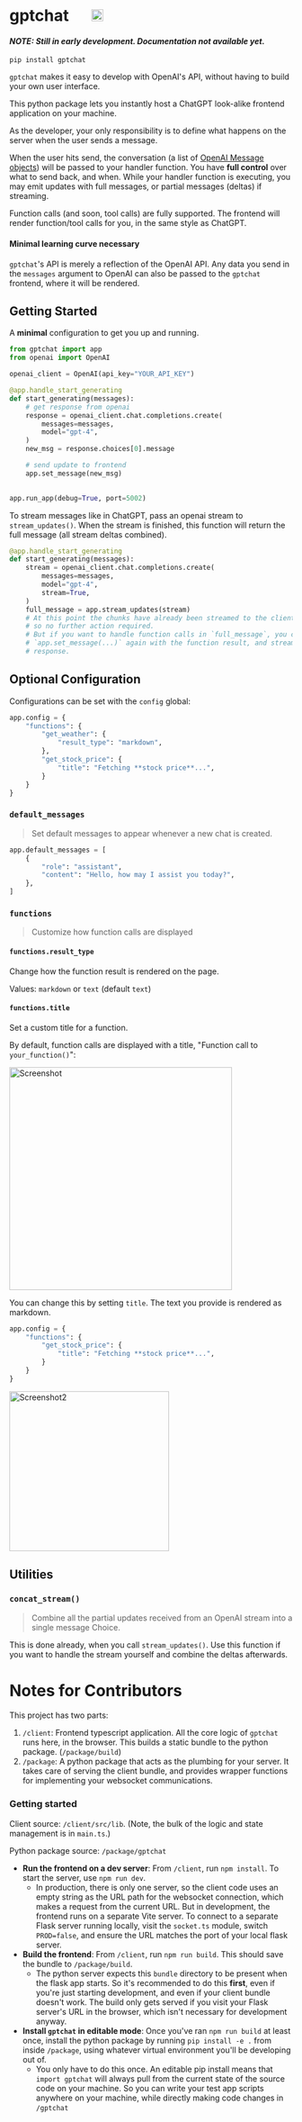 # gptchat &nbsp;&nbsp;&nbsp;&nbsp;&nbsp;<a href="https://pypi.org/project/gptchat/"><img src="https://img.shields.io/pypi/v/gptchat.svg" height="21"/></a>

#### _NOTE: Still in early development. Documentation not available yet._

```
pip install gptchat
```

`gptchat` makes it easy to develop with OpenAI's API, without having to build your own user interface.

This python package lets you instantly host a ChatGPT look-alike frontend application on your machine.

As the developer, your only responsibility is to define what happens on the server when the user sends a message.

When the user hits send, the conversation (a list of [OpenAI Message objects](https://platform.openai.com/docs/api-reference/chat/object))
will be passed to your handler function. You have **full control** over what to send back, and when. While your handler function is
executing, you may emit updates with full messages, or partial messages (deltas) if streaming.

Function calls (and soon, tool calls) are fully supported. The frontend will render function/tool calls
for you, in the same style as ChatGPT.

#### Minimal learning curve necessary

`gptchat`'s API is merely a reflection of the OpenAI API. Any data you send in the `messages` argument to OpenAI can also
be passed to the `gptchat` frontend, where it will be rendered.

## Getting Started

A **minimal** configuration to get you up and running.

```py
from gptchat import app
from openai import OpenAI

openai_client = OpenAI(api_key="YOUR_API_KEY")

@app.handle_start_generating
def start_generating(messages):
    # get response from openai
    response = openai_client.chat.completions.create(
        messages=messages,
        model="gpt-4",
    )
    new_msg = response.choices[0].message

    # send update to frontend
    app.set_message(new_msg)
    

app.run_app(debug=True, port=5002)
```

To stream messages like in ChatGPT, pass an openai stream to `stream_updates()`. When the stream is finished,
this function will return the full message (all stream deltas combined).

```py
@app.handle_start_generating
def start_generating(messages):
    stream = openai_client.chat.completions.create(
        messages=messages,
        model="gpt-4",
        stream=True,
    )
    full_message = app.stream_updates(stream)
    # At this point the chunks have already been streamed to the client,
    # so no further action required.
    # But if you want to handle function calls in `full_message`, you can call
    # `app.set_message(...)` again with the function result, and stream another
    # response.
```

## Optional Configuration

Configurations can be set with the `config` global:
```py
app.config = {
    "functions": {
        "get_weather": {
            "result_type": "markdown",
        },
        "get_stock_price": {
            "title": "Fetching **stock price**...",
        }
    }
}
```


### `default_messages`

> Set default messages to appear whenever a new chat is created.

```py
app.default_messages = [
    {
        "role": "assistant",
        "content": "Hello, how may I assist you today?",
    },
]
```

### `functions`

> Customize how function calls are displayed

#### `functions.result_type`

Change how the function result is rendered on the page.

Values: `markdown` or `text` (default `text`)

#### `functions.title`

Set a custom title for a function.

By default, function calls are displayed with a title, "Function call to `your_function()`":

<img width="396" alt="Screenshot" src="https://github.com/ryayoung/ryayoung/assets/90723578/bd71eca1-9f36-40a6-94da-6bcc0fb2a5b7">

You can change this by setting `title`. The text you provide is rendered as markdown.

```py
app.config = {
    "functions": {
        "get_stock_price": {
            "title": "Fetching **stock price**...",
        }
    }
}
```

<img width="284" alt="Screenshot2" src="https://github.com/ryayoung/ryayoung/assets/90723578/739e6536-2148-4537-a38b-9cf797f2b190">


## Utilities

### `concat_stream()`

> Combine all the partial updates received from an OpenAI stream into a single message Choice.

This is done already, when you call `stream_updates()`. Use this function if you want to handle the
stream yourself and combine the deltas afterwards.


# Notes for Contributors

This project has two parts:
1. `/client`: Frontend typescript application. All the core logic of `gptchat` runs here,
in the browser. This builds a static bundle to the python package. (`/package/build`)
3. `/package`: A python package that acts as the plumbing for your server. It takes care
of serving the client bundle, and provides wrapper functions for implementing your websocket communications.

### Getting started

Client source: `/client/src/lib`. (Note, the bulk of the logic and state management is in `main.ts`.)

Python package source: `/package/gptchat`

- **Run the frontend on a dev server**: From `/client`, run `npm install`. To start the server, use `npm run dev`.
  - In production, there is only one server, so the client code uses an empty string
as the URL path for the websocket connection, which makes a request from the current URL. But in development, the
frontend runs on a separate Vite server. To connect to a separate Flask server running locally, visit the `socket.ts`
module, switch `PROD=false`, and ensure the URL matches the port of your local flask server.
- **Build the frontend**: From `/client`, run `npm run build`. This should save the bundle to `/package/build`.
  - The python server expects this `bundle` directory to be present when the flask app starts. So it's recommended to
do this **first**, even if you're just starting development, and even if your client bundle doesn't work. The build only
gets served if you visit your Flask server's URL in the browser, which isn't necessary for development anyway.
- **Install `gptchat` in editable mode**: Once you've ran `npm run build` at least once, install the python package by
running `pip install -e .` from inside `/package`, using whatever virtual environment you'll be developing out of.
  - You only have to do this once. An editable pip install means that `import gptchat` will always pull from the current state of
the source code on your machine. So you can write your test app scripts anywhere on your machine, while directly making code changes in `/gptchat`
